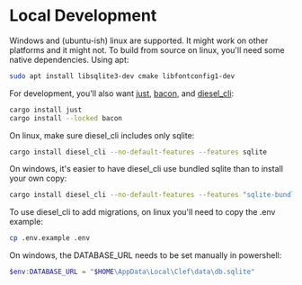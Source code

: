 # Local Development

Windows and (ubuntu-ish) linux are supported. It might work on other platforms and it might not.
To build from source on linux, you'll need some native dependencies. Using apt:

```sh
sudo apt install libsqlite3-dev cmake libfontconfig1-dev
```

For development, you'll also want
[just](https://github.com/casey/just),
[bacon](https://dystroy.org/bacon), and
[diesel_cli](https://crates.io/crates/diesel_cli):

```sh
cargo install just
cargo install --locked bacon
```

On linux, make sure diesel_cli includes only sqlite:

```sh
cargo install diesel_cli --no-default-features --features sqlite
```

On windows, it's easier to have diesel_cli use bundled sqlite than to install your own copy:

```sh
cargo install diesel_cli --no-default-features --features "sqlite-bundled"
```

To use diesel_cli to add migrations, on linux you'll need to copy the .env example:

```sh
cp .env.example .env
```

On windows, the DATABASE_URL needs to be set manually in powershell:

```powershell
$env:DATABASE_URL = "$HOME\AppData\Local\Clef\data\db.sqlite"
```
